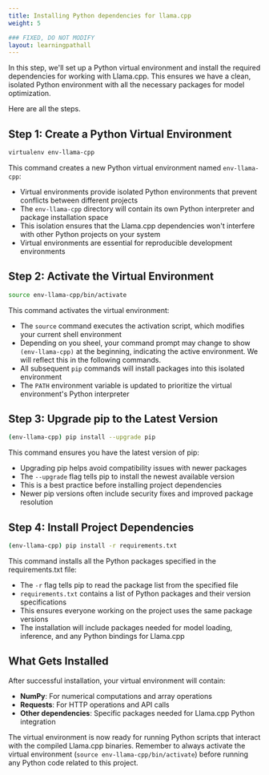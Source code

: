```yaml
---
title: Installing Python dependencies for llama.cpp
weight: 5

### FIXED, DO NOT MODIFY
layout: learningpathall
---
```


In this step, we'll set up a Python virtual environment and install the required dependencies for working with Llama.cpp. This ensures we have a clean, isolated Python environment with all the necessary packages for model optimization.

Here are all the steps.

## Step 1: Create a Python Virtual Environment

```bash
virtualenv env-llama-cpp
```

This command creates a new Python virtual environment named `env-llama-cpp`:
- Virtual environments provide isolated Python environments that prevent conflicts between different projects
- The `env-llama-cpp` directory will contain its own Python interpreter and package installation space
- This isolation ensures that the Llama.cpp dependencies won't interfere with other Python projects on your system
- Virtual environments are essential for reproducible development environments

## Step 2: Activate the Virtual Environment

```bash
source env-llama-cpp/bin/activate
```

This command activates the virtual environment:
- The `source` command executes the activation script, which modifies your current shell environment
- Depending on you sheel, your command prompt may change to show `(env-llama-cpp)` at the beginning, indicating the active environment. We will reflect this in the following commands.
- All subsequent `pip` commands will install packages into this isolated environment
- The `PATH` environment variable is updated to prioritize the virtual environment's Python interpreter

## Step 3: Upgrade pip to the Latest Version

```bash
(env-llama-cpp) pip install --upgrade pip
```

This command ensures you have the latest version of pip:
- Upgrading pip helps avoid compatibility issues with newer packages
- The `--upgrade` flag tells pip to install the newest available version
- This is a best practice before installing project dependencies
- Newer pip versions often include security fixes and improved package resolution

## Step 4: Install Project Dependencies

```bash
(env-llama-cpp) pip install -r requirements.txt
```

This command installs all the Python packages specified in the requirements.txt file:
- The `-r` flag tells pip to read the package list from the specified file
- `requirements.txt` contains a list of Python packages and their version specifications
- This ensures everyone working on the project uses the same package versions
- The installation will include packages needed for model loading, inference, and any Python bindings for Llama.cpp

## What Gets Installed

After successful installation, your virtual environment will contain:
- **NumPy**: For numerical computations and array operations
- **Requests**: For HTTP operations and API calls
- **Other dependencies**: Specific packages needed for Llama.cpp Python integration

The virtual environment is now ready for running Python scripts that interact with the compiled Llama.cpp binaries. Remember to always activate the virtual environment (`source env-llama-cpp/bin/activate`) before running any Python code related to this project.